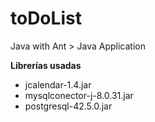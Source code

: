 # toDoList
Java with Ant > Java Application

<b>Librerías usadas</b>

<ul>
  <li>jcalendar-1.4.jar</li>
  <li>mysqlconector-j-8.0.31.jar</li>
  <li>postgresql-42.5.0.jar</li>
</ul>
